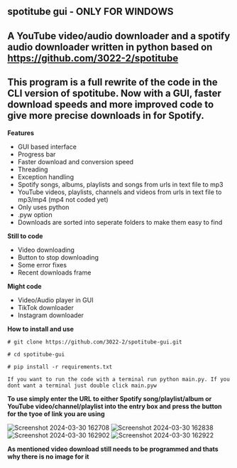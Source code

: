**spotitube gui - ONLY FOR WINDOWS**
---
**A YouTube video/audio downloader and a spotify audio downloader written in python based on https://github.com/3022-2/spotitube**
---
**This program is a full rewrite of the code in the CLI version of spotitube. Now with a GUI, faster download speeds and more improved code to give more precise downloads in for Spotify.**
---
**Features**
- GUI based interface
- Progress bar
- Faster download and conversion speed
- Threading
- Exception handling
- Spotify songs, albums, playlists and songs from urls in text file to mp3
- YouTube videos, playlists, channels and videos from urls in text file to mp3/mp4 (mp4 not coded yet)
- Only uses python
- .pyw option
- Downloads are sorted into seperate folders to make them easy to find

**Still to code**
- Video downloading
- Button to stop downloading
- Some error fixes
- Recent downloads frame

**Might code**
- Video/Audio player in GUI
- TikTok downloader
- Instagram downloader

**How to install and use**
```console 
# git clone https://github.com/3022-2/spotitube-gui.git

# cd spotitube-gui

# pip install -r requirements.txt

If you want to run the code with a terminal run python main.py. If you dont want a terminal just double click main.pyw

```

**To use simply enter the URL to either Spotify song/playlist/album or YouTube video/channel/playlist into the entry box and press the button for the tyoe of link you are using**

![Screenshot 2024-03-30 162708](https://github.com/3022-2/spotitube-gui/assets/82278708/77846002-2382-49c4-8211-6911a72dc653)
![Screenshot 2024-03-30 162838](https://github.com/3022-2/spotitube-gui/assets/82278708/bfe616e0-4537-4dc9-bec1-2180569e5c92)
![Screenshot 2024-03-30 162902](https://github.com/3022-2/spotitube-gui/assets/82278708/fcf0d3fb-5ee2-433a-acb3-09daed87e543)
![Screenshot 2024-03-30 162922](https://github.com/3022-2/spotitube-gui/assets/82278708/8a93f63e-acd5-426a-8ea1-fa4fe8939fed)

**As mentioned video download still needs to be programmed and thats why there is no image for it**
